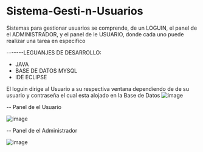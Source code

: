 # Sistema-Gesti-n-Usuarios
Sistemas para gestionar usuarios se comprende, de un LOGUIN, el panel de el ADMINISTRADOR, y el panel de le USUARIO, donde cada uno puede realizar una tarea en especifico

-------LEGUANJES DE DESARROLLO: 
- JAVA
- BASE DE DATOS MYSQL
- IDE ECLIPSE

El loguin dirige al Usuario a su respectiva ventana dependiendo de de su usuario y contraseña el cual esta alojado en la Base de Datos
  ![image](https://github.com/user-attachments/assets/6f01d6b9-afb6-47b0-bfed-819ddb488478)


-- Panel de el Usuario 

![image](https://github.com/user-attachments/assets/a7f08f6a-8493-4d5e-adbb-d5efde668abb)

-- Panel de el Administrador

![image](https://github.com/user-attachments/assets/0994cd62-466f-4240-8ef0-66a174a926f4)
